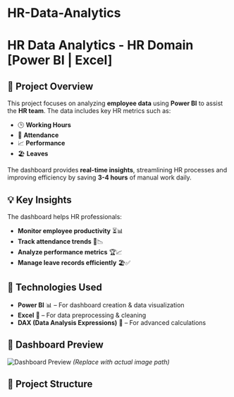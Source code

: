 # HR-Data-Analytics
# HR Data Analytics - HR Domain [Power BI | Excel]

## 📌 Project Overview  
This project focuses on analyzing **employee data** using **Power BI** to assist the **HR team**. The data includes key HR metrics such as:  
- 🕒 **Working Hours**  
- 📅 **Attendance**  
- 📈 **Performance**  
- 🏖️ **Leaves**  

The dashboard provides **real-time insights**, streamlining HR processes and improving efficiency by saving **3-4 hours** of manual work daily.  

## 💡 Key Insights  
The dashboard helps HR professionals:  
- **Monitor employee productivity** ⏳📊  
- **Track attendance trends** 📅📉  
- **Analyze performance metrics** 🏆📈  
- **Manage leave records efficiently** 🏖️✅  

## 🔧 Technologies Used  
- **Power BI** 📊 – For dashboard creation & data visualization  
- **Excel** 📂 – For data preprocessing & cleaning  
- **DAX (Data Analysis Expressions)** 🔢 – For advanced calculations  

## 📸 Dashboard Preview  
![Dashboard Preview](https://github.com/yourusername/hr-data-analytics/blob/main/screenshot.png) *(Replace with actual image path)*  

## 📂 Project Structure  
